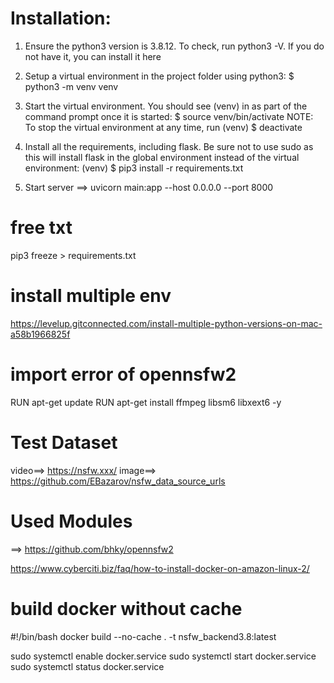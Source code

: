 #  Installation:

1. Ensure the python3 version is 3.8.12. To check, run python3 -V. If you do not have it, you can install it here

2. Setup a virtual environment in the project folder using python3: $ python3 -m venv venv

3. Start the virtual environment. You should see (venv) in as part of the command prompt once it is started: $ source venv/bin/activate 
NOTE: To stop the virtual environment at any time, run (venv) $ deactivate

4. Install all the requirements, including flask. Be sure not to use sudo as this will install flask in the global environment instead of the virtual environment: (venv) $ pip3 install -r requirements.txt

5. Start server ==> uvicorn main:app --host 0.0.0.0 --port 8000

# free txt
pip3 freeze > requirements.txt

# install multiple env
https://levelup.gitconnected.com/install-multiple-python-versions-on-mac-a58b1966825f

# import error of opennsfw2
RUN apt-get update
RUN apt-get install ffmpeg libsm6 libxext6  -y


# Test Dataset 

video==> https://nsfw.xxx/
image==> https://github.com/EBazarov/nsfw_data_source_urls

# Used Modules
==> https://github.com/bhky/opennsfw2


https://www.cyberciti.biz/faq/how-to-install-docker-on-amazon-linux-2/


# build docker without cache
#!/bin/bash
docker build --no-cache . -t nsfw_backend3.8:latest

sudo systemctl enable docker.service
sudo systemctl start docker.service
sudo systemctl status docker.service